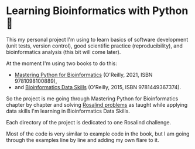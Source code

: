 # Learning Bioinformatics with Python :snake:
This my personal project I'm using to learn basics of software development (unit tests, version control), good scientific practice (reproducibility), and bioinformatics analysis (this bit will come later).

At the moment I'm using two books to do this:
* [Mastering Python for Bioinformatics](https://learning.oreilly.com/library/view/mastering-python-for/9781098100872/) (O'Reilly, 2021, ISBN 9781098100889),
* and [Bioinformatics Data Skills](https://learning.oreilly.com/library/view/bioinformatics-data-skills/9781449367480/) (O'Reilly, 2015, ISBN 9781449367374).

So the project is me going through Mastering Python for Bioinformatics chapter by chapter and solving [Rosalind problems](https://rosalind.info/problems/list-view/) as taught while applying data skills I'm learning in Bioinformatics Data Skills.

Each directory of the project is dedicated to one Rosalind challenge.

Most of the code is very similar to example code in the book, but I am going through the examples line by line and adding my own flare to it.